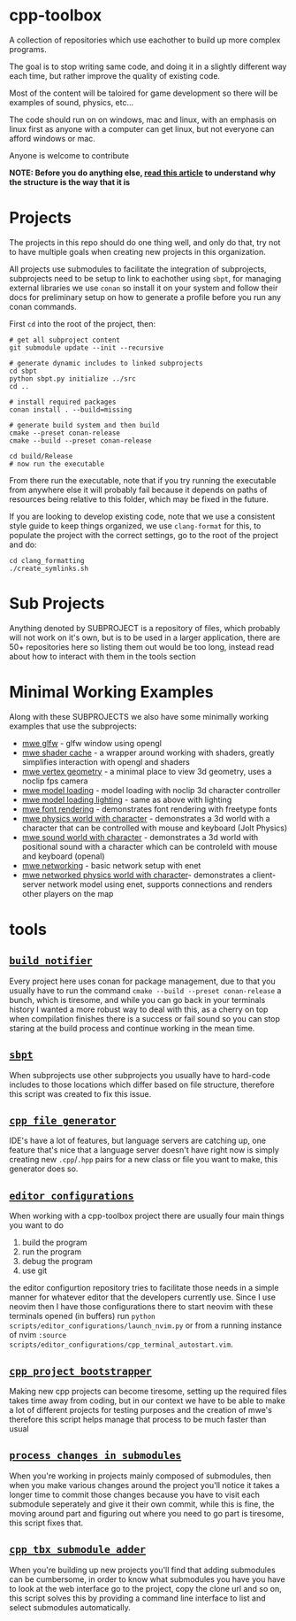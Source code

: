 # cpp-toolbox

A collection of repositories which use eachother to build up more complex programs. 

The goal is to stop writing same code, and doing it in a slightly different way each time, but rather improve the quality of existing code.

Most of the content will be taloired for game development so there will be examples of sound, physics, etc...

The code should run on on windows, mac and linux, with an emphasis on linux first as anyone with a computer can get linux, but not everyone can afford windows or mac.

Anyone is welcome to contribute

**NOTE: Before you do anything else, [read this article](https://toolbox.cuppajoeman.com/tool_howtos/git/projects_as_composition_of_submodules.html) to understand why the structure is the way that it is**

# Projects
The projects in this repo should do one thing well, and only do that, try not to have multiple goals when creating new projects in this organization.

All projects use submodules to facilitate the integration of subprojects, subprojects need to be setup to link to eachother using `sbpt`, for managing external libraries we use `conan` so install it on your system and follow their docs for preliminary setup on how to generate a profile before you run any conan commands.

First `cd` into the root of the project, then: 

```
# get all subproject content
git submodule update --init --recursive

# generate dynamic includes to linked subprojects
cd sbpt
python sbpt.py initialize ../src
cd ..

# install required packages
conan install . --build=missing

# generate build system and then build
cmake --preset conan-release
cmake --build --preset conan-release

cd build/Release
# now run the executable
```

From there run the executable, note that if you try running the executable from anywhere else it will probably fail because it depends on paths of resources being relative to this folder, which may be fixed in the future. 

If you are looking to develop existing code, note that we use a consistent style guide to keep things organized, we use `clang-format` for this, to populate the project with the correct settings, go to the root of the project and do:
```
cd clang_formatting
./create_symlinks.sh
```

# Sub Projects
Anything denoted by SUBPROJECT is a repository of files, which probably will not work on it's own, but is to be used in a larger application, there are 50+ repositories here so listing them out would be too long, instead read about how to interact with them in the tools section


# Minimal Working Examples
Along with these SUBPROJECTS we also have some minimally working examples that use the subprojects:
* [mwe glfw](https://github.com/opengl-toolbox/mwe_glfw) - glfw window using opengl
* [mwe shader cache](https://github.com/cpp-toolbox/mwe_shader_cache) - a wrapper around working with shaders, greatly simplifies interaction with opengl and shaders
* [mwe vertex geometry](https://github.com/cpp-toolbox/mwe_vertex_geometry) - a minimal place to view 3d geometry, uses a noclip fps camera
* [mwe model loading](https://github.com/opengl-toolbox/mwe_model_loading) - model loading with noclip 3d character controller
* [mwe model loading lighting](https://github.com/cpp-toolbox/mwe_model_loading_lighting) - same as above with lighting
* [mwe font rendering](https://github.com/opengl-toolbox/mwe_font_rendering) - demonstrates font rendering with freetype fonts
* [mwe physics world with character](https://github.com/opengl-toolbox/mwe_physics_world_with_character) - demonstrates a 3d world with a character that can be controlled with mouse and keyboard (Jolt Physics)
* [mwe sound world with character](https://github.com/opengl-toolbox/mwe_sound_world_with_character) - demonstrates a 3d world with positional sound with a character which can be controleld with mouse and keyboard (openal)
* [mwe networking](https://github.com/opengl-toolbox/mwe_networking) - basic network setup with enet
* [mwe networked physics world with character](https://github.com/opengl-toolbox/mwe_networked_physics_world_with_character)- demonstrates a client-server network model using enet, supports connections and renders other players on the map

# tools

## [`build_notifier`](https://github.com/cpp-toolbox/build_notifier)
Every project here uses conan for package management, due to that you usually have to run the command `cmake --build --preset conan-release` a bunch, which is tiresome, and while you can go back in your terminals history I wanted a more robust way to deal with this, as a cherry on top when compilation finishes there is a success or fail sound so you can stop staring at the build process and continue working in the mean time.

## [`sbpt`](https://github.com/cpp-toolbox/sbpt)
When subprojects use other subprojects you usually have to hard-code includes to those locations which differ based on file structure, therefore this script was created to fix this issue.

## [`cpp_file_generator`](https://github.com/cpp-toolbox/cpp_file_generator)
IDE's have a lot of features, but language servers are catching up, one feature that's nice that a language server doesn't have right now is simply creating new `.cpp`/`.hpp` pairs for a new class or file you want to make, this generator does so.

## [`editor_configurations`](https://github.com/cpp-toolbox/editor_configurations/)
When working with a cpp-toolbox project there are usually four main things you want to do
1. build the program
2. run the program
3. debug the program
4. use git
   
the editor configurtion repository tries to facilitate those needs in a simple manner for whatever editor that the developers currently use. Since I use neovim then I have those configurations there to start neovim with these terminals opened (in buffers) run `python scripts/editor_configurations/launch_nvim.py` or from a running instance of nvim `:source scripts/editor_configurations/cpp_terminal_autostart.vim`.


## [`cpp_project_bootstrapper`](https://github.com/cpp-toolbox/cpp_project_bootstrapper)
Making new cpp projects can become tiresome, setting up the required files takes time away from coding, but in our context we have to be able to make a lot of different projects for testing purposes and the creation of mwe's therefore this script helps manage that process to be much faster than usual

## [`process_changes_in_submodules`](https://github.com/cpp-toolbox/process_changes_in_submodules)
When you're working in projects mainly composed of submodules, then when you make various changes around the project you'll notice it takes a longer time to commit those changes because you have to visit each submodule seperately and give it their own commit, while this is fine, the moving around part and figuring out where you need to go part is tiresome, this script fixes that.

## [`cpp_tbx_submodule_adder`](https://github.com/cpp-toolbox/cpp_tbx_submodule_adder)
When you're building up new projects you'll find that adding submodules can be cumbersome, in order to know what submodules you have you have to look at the web interface go to the project, copy the clone url and so on, this script solves this by providing a command line interface to list and select submodules automatically.

